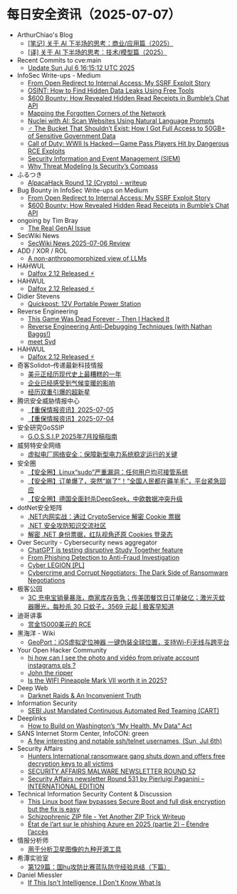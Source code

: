 # 每日安全资讯（2025-07-07）

- ArthurChiao's Blog
  - [[笔记] 关于 AI 下半场的思考：商业/应用篇（2025）](https://arthurchiao.github.io/blog/ai-2nd-half-2-zh/)
  - [[译] 关于 AI 下半场的思考：技术/模型篇（2025）](https://arthurchiao.github.io/blog/ai-2nd-half-1-zh/)
- Recent Commits to cve:main
  - [Update Sun Jul  6 16:15:12 UTC 2025](https://github.com/trickest/cve/commit/0c8fa7b4c3127f6f84ba1ae6b70ef443f26a073a)
- InfoSec Write-ups - Medium
  - [From Open Redirect to Internal Access: My SSRF Exploit Story](https://infosecwriteups.com/from-open-redirect-to-internal-access-my-ssrf-exploit-story-10a736962f98?source=rss----7b722bfd1b8d---4)
  - [OSINT: How to Find Hidden Data Leaks Using Free Tools](https://infosecwriteups.com/osint-how-to-find-hidden-data-leaks-using-free-tools-b1f1613dc638?source=rss----7b722bfd1b8d---4)
  - [$600 Bounty: How Revealed Hidden Read Receipts in Bumble’s Chat API](https://infosecwriteups.com/600-bounty-how-revealed-hidden-read-receipts-in-bumbles-chat-api-53bc06c987f5?source=rss----7b722bfd1b8d---4)
  - [Mapping the Forgotten Corners of the Network](https://infosecwriteups.com/mapping-the-forgotten-corners-of-the-network-9cf44194a32c?source=rss----7b722bfd1b8d---4)
  - [Nuclei with AI: Scan Websites Using Natural Language Prompts](https://infosecwriteups.com/nuclei-with-ai-scan-websites-using-natural-language-prompts-be6146ee376a?source=rss----7b722bfd1b8d---4)
  - [️‍♂️ The Bucket That Shouldn’t Exist: How I Got Full Access to 50GB+ of Sensitive Government Data](https://infosecwriteups.com/%EF%B8%8F-%EF%B8%8F-the-bucket-that-shouldnt-exist-how-i-got-full-access-to-50gb-of-sensitive-government-data-a4cdc39c16e8?source=rss----7b722bfd1b8d---4)
  - [Call of Duty: WWII Is Hacked — Game Pass Players Hit by Dangerous RCE Exploits](https://infosecwriteups.com/call-of-duty-wwii-is-hacked-game-pass-players-hit-by-dangerous-rce-exploits-7902fe35410d?source=rss----7b722bfd1b8d---4)
  - [Security Information and Event Management (SIEM)](https://infosecwriteups.com/security-information-and-event-management-siem-f5aa849821a9?source=rss----7b722bfd1b8d---4)
  - [Why Threat Modeling Is Security’s Compass](https://infosecwriteups.com/why-threat-modeling-is-securitys-compass-288ee6fcc59f?source=rss----7b722bfd1b8d---4)
- ふるつき
  - [AlpacaHack Round 12 (Crypto) - writeup](https://furutsuki.hatenablog.com/entry/2025/07/06/234110)
- Bug Bounty in InfoSec Write-ups on Medium
  - [From Open Redirect to Internal Access: My SSRF Exploit Story](https://infosecwriteups.com/from-open-redirect-to-internal-access-my-ssrf-exploit-story-10a736962f98?source=rss----7b722bfd1b8d--bug_bounty)
  - [$600 Bounty: How Revealed Hidden Read Receipts in Bumble’s Chat API](https://infosecwriteups.com/600-bounty-how-revealed-hidden-read-receipts-in-bumbles-chat-api-53bc06c987f5?source=rss----7b722bfd1b8d--bug_bounty)
- ongoing by Tim Bray
  - [The Real GenAI Issue](https://www.tbray.org/ongoing/When/202x/2025/07/06/AI-Manifesto)
- SecWiki News
  - [SecWiki News 2025-07-06 Review](http://www.sec-wiki.com/?2025-07-06)
- ADD / XOR / ROL
  - [A non-anthropomorphized view of LLMs](http://addxorrol.blogspot.com/2025/07/a-non-anthropomorphized-view-of-llms.html)
- HAHWUL
  - [Dalfox 2.12 Released ⚡︎](https://www.hahwul.com/blog/2025/dalfox-2-12-released/)
- HAHWUL
  - [Dalfox 2.12 Released ⚡︎](https://www.hahwul.com/blog/2025/dalfox-2-12-released/)
- Didier Stevens
  - [Quickpost: 12V Portable Power Station](https://blog.didierstevens.com/2025/07/06/quickpost-12v-portable-power-station/)
- Reverse Engineering
  - [This Game Was Dead Forever - Then I Hacked It](https://www.reddit.com/r/ReverseEngineering/comments/1lsvxe8/this_game_was_dead_forever_then_i_hacked_it/)
  - [Reverse Engineering Anti-Debugging Techniques (with Nathan Baggs!)](https://www.reddit.com/r/ReverseEngineering/comments/1lsw27i/reverse_engineering_antidebugging_techniques_with/)
  - [meet Syd](https://www.reddit.com/r/ReverseEngineering/comments/1lsu23u/meet_syd/)
- HAHWUL
  - [Dalfox 2.12 Released ⚡︎](https://www.hahwul.com/blog/2025/dalfox-2-12-released/)
- 奇客Solidot–传递最新科技情报
  - [美元正经历现代史上最糟糕的一年](https://www.solidot.org/story?sid=81736)
  - [企业已经感受到气候变暖的影响](https://www.solidot.org/story?sid=81735)
  - [经历双重引爆的超新星](https://www.solidot.org/story?sid=81734)
- 腾讯安全威胁情报中心
  - [【重保情报资讯】2025-07-05](https://mp.weixin.qq.com/s?__biz=MzI5ODk3OTM1Ng==&mid=2247510404&idx=1&sn=5c9068042f4a0c93a1810de0b6eea2bf)
  - [【重保情报资讯】2025-07-04](https://mp.weixin.qq.com/s?__biz=MzI5ODk3OTM1Ng==&mid=2247510404&idx=2&sn=d598c87e813036a0942ea4e33dc7d78f)
- 安全研究GoSSIP
  - [G.O.S.S.I.P 2025年7月投稿指南](https://mp.weixin.qq.com/s?__biz=Mzg5ODUxMzg0Ng==&mid=2247500373&idx=1&sn=72dab55a1c69cf6a122c527630527b4e)
- 威努特安全网络
  - [虚拟电厂网络安全：保障新型电力系统稳定运行的关键](https://mp.weixin.qq.com/s?__biz=MzAwNTgyODU3NQ==&mid=2651134150&idx=1&sn=3e8af0af5353f0d60c6d9ad7b70775ce)
- 安全圈
  - [【安全圈】Linux“sudo”严重漏洞：任何用户均可接管系统](https://mp.weixin.qq.com/s?__biz=MzIzMzE4NDU1OQ==&mid=2652070525&idx=1&sn=7b6337e89711c9e9f413dd1cb303bd76)
  - [【安全圈】订单爆了，突然“崩了”！“全国人民都在薅羊毛”，平台紧急回应](https://mp.weixin.qq.com/s?__biz=MzIzMzE4NDU1OQ==&mid=2652070525&idx=2&sn=3c5d67bf949efc3dafaeafca5cb1d3d5)
  - [【安全圈】德国全面封杀DeepSeek，中欧数据冲突升级](https://mp.weixin.qq.com/s?__biz=MzIzMzE4NDU1OQ==&mid=2652070525&idx=3&sn=165c17d95e26e385745a0b80adf28250)
- dotNet安全矩阵
  - [.NET内网实战：通过 CryptoService 解密 Cookie 票据](https://mp.weixin.qq.com/s?__biz=MzUyOTc3NTQ5MA==&mid=2247500026&idx=1&sn=e702f05457072a9a4dda1103bd5623a1)
  - [.NET 安全攻防知识交流社区](https://mp.weixin.qq.com/s?__biz=MzUyOTc3NTQ5MA==&mid=2247500026&idx=2&sn=96b6e5c8387ffb410c37e3b1c948917e)
  - [解密 .NET 身份票据，红队视角还原 Cookies 登录态](https://mp.weixin.qq.com/s?__biz=MzUyOTc3NTQ5MA==&mid=2247500026&idx=3&sn=275ce0a2314c62239e38c0d968e2896e)
- Over Security - Cybersecurity news aggregator
  - [ChatGPT is testing disruptive Study Together feature](https://www.bleepingcomputer.com/news/artificial-intelligence/chatgpt-is-testing-disruptive-study-together-feature/)
  - [From Phishing Detection to Anti-Fraud Investigation](https://stalkphish.com/2025/07/06/from-phishing-detection-to-anti-fraud-investigation/)
  - [Cyber LEGION [PL]](https://roccosicilia.com/2025/07/06/cyber-legion-pl/)
  - [Cybercrime and Corrupt Negotiators: The Dark Side of Ransomware Negotiations](https://www.suspectfile.com/cybercrime-and-corrupt-negotiators-the-dark-side-of-ransomware-negotiations/)
- 极客公园
  - [3C 充电宝销量暴涨，商家库存告急；传美团餐饮日订单破亿；激光灭蚊器曝光，每秒杀 30 只蚊子，3569 元起 | 极客早知道](https://mp.weixin.qq.com/s?__biz=MTMwNDMwODQ0MQ==&mid=2653082227&idx=1&sn=8e39f05f6fb20c80ff156bb507badfcd)
- 迪哥讲事
  - [赏金15000美元的 RCE](https://mp.weixin.qq.com/s?__biz=MzIzMTIzNTM0MA==&mid=2247497815&idx=1&sn=2e590228585b24abbfe047e87ea21252)
- 黑海洋 - Wiki
  - [GeoPort：iOS虚拟定位神器 一键伪装全球位置，支持Wi-Fi无线与跨平台](https://blog.upx8.com/4823)
- Your Open Hacker Community
  - [hi how can I see the photo and vidéo from private account instagrams pls ?](https://www.reddit.com/r/HowToHack/comments/1ltc7b3/hi_how_can_i_see_the_photo_and_vidéo_from_private/)
  - [John the ripper](https://www.reddit.com/r/HowToHack/comments/1lt4jra/john_the_ripper/)
  - [Is the WIFI Pineapple Mark VII worth it in 2025?](https://www.reddit.com/r/HowToHack/comments/1lsu7nd/is_the_wifi_pineapple_mark_vii_worth_it_in_2025/)
- Deep Web
  - [Darknet Raids & An Inconvenient Truth](https://www.reddit.com/r/deepweb/comments/1lt59p6/darknet_raids_an_inconvenient_truth/)
- Information Security
  - [SEBI Just Mandated Continuous Automated Red Teaming (CART)](https://www.reddit.com/r/Information_Security/comments/1lt8a5u/sebi_just_mandated_continuous_automated_red/)
- Deeplinks
  - [How to Build on Washington’s “My Health, My Data” Act](https://www.eff.org/deeplinks/2025/06/how-build-washingtons-my-health-my-data-act)
- SANS Internet Storm Center, InfoCON: green
  - [A few interesting and notable ssh/telnet usernames, (Sun, Jul 6th)](https://isc.sans.edu/diary/rss/32080)
- Security Affairs
  - [Hunters International ransomware gang shuts down and offers free decryption keys to all victims](https://securityaffairs.com/179667/cyber-crime/hunters-international-ransomware-gang-shuts-down-and-offers-free-decryption-keys-to-all-victims.html)
  - [SECURITY AFFAIRS MALWARE NEWSLETTER ROUND 52](https://securityaffairs.com/179660/security/security-affairs-malware-newsletter-round-52.html)
  - [Security Affairs newsletter Round 531 by Pierluigi Paganini – INTERNATIONAL EDITION](https://securityaffairs.com/179651/breaking-news/security-affairs-newsletter-round-531-by-pierluigi-paganini-international-edition.html)
- Technical Information Security Content & Discussion
  - [This Linux boot flaw bypasses Secure Boot and full disk encryption but the fix is easy](https://www.reddit.com/r/netsec/comments/1lt9wgx/this_linux_boot_flaw_bypasses_secure_boot_and/)
  - [Schizophrenic ZIP file - Yet Another ZIP Trick Writeup](https://www.reddit.com/r/netsec/comments/1lt4dht/schizophrenic_zip_file_yet_another_zip_trick/)
  - [État de l’art sur le phishing Azure en 2025 (partie 2) – Étendre l’accès](https://www.reddit.com/r/netsec/comments/1ltcvcs/état_de_lart_sur_le_phishing_azure_en_2025_partie/)
- 情报分析师
  - [用于分析卫星图像的九种开源工具](https://mp.weixin.qq.com/s?__biz=MzA3Mjc1MTkwOA==&mid=2650561654&idx=1&sn=9b6e6e8f376cc33e248d520aca643c0a)
- 希潭实验室
  - [第129篇：国hu攻防比赛蓝队防守经验总结（下篇）](https://mp.weixin.qq.com/s?__biz=MzkzMjI1NjI3Ng==&mid=2247487625&idx=1&sn=d2bedfdf2c27a3bbe371e9a8d009ebd3)
- Daniel Miessler
  - [If This Isn't Intelligence, I Don't Know What Is](https://danielmiessler.com/blog/this-is-intelligence)

